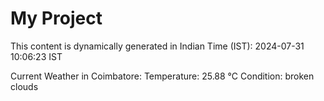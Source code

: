 # My Project

This content is dynamically generated in Indian Time (IST): 2024-07-31 10:06:23 IST


Current Weather in Coimbatore:
Temperature: 25.88 °C
Condition: broken clouds
